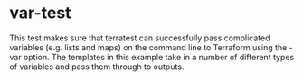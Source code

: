 # var-test

This test makes sure that terratest can successfully pass complicated variables (e.g. lists and maps) on the command
line to Terraform using the -var option. The templates in this example take in a number of different types of variables
and pass them through to outputs.